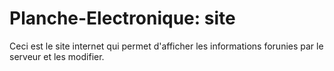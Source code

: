 # Planche-Electronique: site
Ceci est le site internet qui permet d'afficher les informations forunies par le serveur et les modifier.
